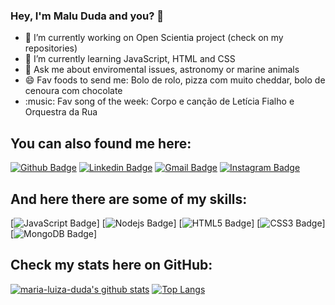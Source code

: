 ### Hey, I'm Malu Duda and you? 👋

- 🔭 I’m currently working on Open Scientia project (check on my repositories)
- 🌱 I’m currently learning JavaScript, HTML and CSS
- 💬 Ask me about enviromental issues, astronomy or marine animals
- 😄 Fav foods to send me: Bolo de rolo, pizza com muito cheddar, bolo de cenoura com chocolate
- :music: Fav song of the week: Corpo e canção de Letícia Fialho e Orquestra da Rua

## You can also found me here:

[![Github Badge](https://img.shields.io/badge/-Github-000?style=flat-square&logo=Github&logoColor=white&link=https://github.com/maria-luiza-duda)](https://github.com/maria-luiza-duda) [![Linkedin Badge](https://img.shields.io/badge/-LinkedIn-blue?style=flat-square&logo=Linkedin&logoColor=white&link=https://www.linkedin.com/in/maria-luiza-duda/)](https://www.linkedin.com/in/maria-luiza-duda/) [![Gmail Badge](https://img.shields.io/badge/-Gmail-c14438?style=flat-square&logo=Gmail&logoColor=white&link=mailto:marialuizaduda00@gmail.com)](mailto:marialuizaduda00@gmail.com) [![Instagram Badge](https://img.shields.io/badge/Instagram-E4405F?style=for-the-badge&logo=instagram&logoColor=white&link=https://www.instagram.com/malududafran)](https://www.instagram.com/malududafran)

## And here there are some of my skills:

[![JavaScript Badge](https://img.shields.io/badge/JavaScript-F7DF1E?style=for-the-badge&logo=javascript&logoColor=black)] [![Nodejs Badge](https://img.shields.io/badge/Node.js-43853D?style=for-the-badge&logo=node.js&logoColor=white)] [![HTML5 Badge](https://img.shields.io/badge/HTML5-E34F26?style=for-the-badge&logo=html5&logoColor=white)] [![CSS3 Badge](https://img.shields.io/badge/CSS3-1572B6?style=for-the-badge&logo=css3&logoColor=white)] [![MongoDB Badge](https://img.shields.io/badge/MongoDB-4EA94B?style=for-the-badge&logo=mongodb&logoColor=white)]

## Check my stats here on GitHub:

[![maria-luiza-duda's github stats](https://github-readme-stats.vercel.app/api?username=maria-luiza-duda&show_icons=true&theme=onedark)](https://github.com/maria-luiza-duda/maria-luiza-duda) [![Top Langs](https://github-readme-stats.vercel.app/api/top-langs/?username=maria-luiza-duda&layout=compact&theme=onedark)](https://github.com/maria-luiza-duda/maria-luiza-duda)

<!--
**maria-luiza-duda/maria-luiza-duda** is a ✨ _special_ ✨ repository because its `README.md` (this file) appears on your GitHub profile.

Here are some ideas to get you started:

- 🔭 I’m currently working on ...
- 🌱 I’m currently learning ...
- 👯 I’m looking to collaborate on ...
- 🤔 I’m looking for help with ...
- 💬 Ask me about ...
- 📫 How to reach me: ...
- 😄 Pronouns: ...
- ⚡ Fun fact: ...
-->

